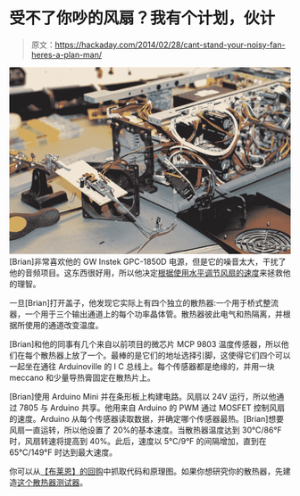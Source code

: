 # 受不了你吵的风扇？我有个计划，伙计

> 原文：<https://hackaday.com/2014/02/28/cant-stand-your-noisy-fan-heres-a-plan-man/>

![](img/64d1271515a76ea0ed5ae3514391830e.png)[Brian]非常喜欢他的 GW Instek GPC-1850D 电源，但是它的噪音太大，干扰了他的音频项目。这东西很好用，所以他决定[根据使用水平调节风扇的速度](http://www.briandorey.com/post/psu-temperature-monitor.aspx)来拯救他的理智。

一旦[Brian]打开盖子，他发现它实际上有四个独立的散热器:一个用于桥式整流器，一个用于三个输出通道上的每个功率晶体管。散热器彼此电气和热隔离，并根据所使用的通道改变温度。

[Brian]和他的同事有几个来自以前项目的微芯片 MCP 9803 温度传感器，所以他们在每个散热器上放了一个。最棒的是它们的地址选择引脚，这使得它们四个可以一起坐在通往 Arduinoville 的 I C 总线上。每个传感器都是绝缘的，并用一块 meccano 和少量导热膏固定在散热片上。

[Brian]使用 Arduino Mini 并在条形板上构建电路。风扇以 24V 运行，所以他通过 7805 与 Arduino 共享。他用来自 Arduino 的 PWM 通过 MOSFET 控制风扇的速度。Arduino 从每个传感器读取数据，并确定哪个传感器最热。[Brian]想要风扇一直运转，所以他设置了 20%的基本速度。当散热器温度达到 30°C/86°F 时，风扇转速将提高到 40%。此后，速度以 5°C/9°F 的间隔增加，直到在 65°C/149°F 时达到最大速度。

你可以从[【布莱恩】的回购](https://github.com/briandorey/PSU-Temperature-Monitor)中抓取代码和原理图。如果你想研究你的散热器，先建造[这个散热器测试器](http://hackaday.com/2014/01/29/heatsink-tester-shows-thermal-resistance-isnt-futile/)。